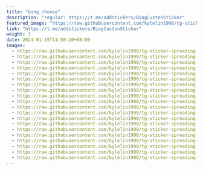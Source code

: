 ```yaml
---
title: "bing_choose"
description: "regular: https://t.me/addstickers/BingCustonSticker"
featured_image: "https://raw.githubusercontent.com/kylelin1998/tg-sticker-spreading-worldwide-images/main/img/e7ee78ba-70ac-4803-ad5d-d0e17fa3da9a.jpg"
link: "https://t.me/addstickers/BingCustonSticker"
weight: 3
date: 2024-01-15T11:50:10+08:00
images:
  - https://raw.githubusercontent.com/kylelin1998/tg-sticker-spreading-worldwide-images/main/img/e7ee78ba-70ac-4803-ad5d-d0e17fa3da9a.jpg
  - https://raw.githubusercontent.com/kylelin1998/tg-sticker-spreading-worldwide-images/main/img/90956409-cb6f-4e31-8530-7f38b7446926.jpg
  - https://raw.githubusercontent.com/kylelin1998/tg-sticker-spreading-worldwide-images/main/img/1eaf0d46-f6e0-4e08-8b46-79c7449fd6bf.jpg
  - https://raw.githubusercontent.com/kylelin1998/tg-sticker-spreading-worldwide-images/main/img/35ad9895-0b1f-43e4-99b8-55071b312d62.jpg
  - https://raw.githubusercontent.com/kylelin1998/tg-sticker-spreading-worldwide-images/main/img/8cf41439-50b3-4ee9-867e-115ba1cae8b2.jpg
  - https://raw.githubusercontent.com/kylelin1998/tg-sticker-spreading-worldwide-images/main/img/834a76b0-8d8c-4e1e-96b0-dd48a7f9c42a.jpg
  - https://raw.githubusercontent.com/kylelin1998/tg-sticker-spreading-worldwide-images/main/img/b294a4c9-1b95-4afd-944c-6d27320437c4.jpg
  - https://raw.githubusercontent.com/kylelin1998/tg-sticker-spreading-worldwide-images/main/img/231d0283-6f3c-408e-9dd8-008dc677553c.jpg
  - https://raw.githubusercontent.com/kylelin1998/tg-sticker-spreading-worldwide-images/main/img/6dafdbe6-4a84-4470-ae7b-7e6271904b62.jpg
  - https://raw.githubusercontent.com/kylelin1998/tg-sticker-spreading-worldwide-images/main/img/129c60e0-3a4f-44e0-96a6-065a1228a3be.jpg
  - https://raw.githubusercontent.com/kylelin1998/tg-sticker-spreading-worldwide-images/main/img/b54dd7c6-f870-4ffc-8043-ceadad56969d.jpg
  - https://raw.githubusercontent.com/kylelin1998/tg-sticker-spreading-worldwide-images/main/img/707becce-3bde-497b-bdb5-857b40e49963.jpg
  - https://raw.githubusercontent.com/kylelin1998/tg-sticker-spreading-worldwide-images/main/img/0aa79014-1434-4a9a-bf00-3e6d586c2f6c.jpg
  - https://raw.githubusercontent.com/kylelin1998/tg-sticker-spreading-worldwide-images/main/img/7e063388-87b6-4fa4-934e-d93a15ab1a72.jpg
  - https://raw.githubusercontent.com/kylelin1998/tg-sticker-spreading-worldwide-images/main/img/b6d8c8fc-4a34-4db6-9ebc-687d20419638.jpg
  - https://raw.githubusercontent.com/kylelin1998/tg-sticker-spreading-worldwide-images/main/img/953175fe-4a01-4fd8-9d5b-1198443f293a.jpg
  - https://raw.githubusercontent.com/kylelin1998/tg-sticker-spreading-worldwide-images/main/img/04f5b0eb-92c8-4950-96e5-45ca45686621.jpg
  - https://raw.githubusercontent.com/kylelin1998/tg-sticker-spreading-worldwide-images/main/img/737bdf40-7249-4db8-91ae-74c1361b5705.jpg
  - https://raw.githubusercontent.com/kylelin1998/tg-sticker-spreading-worldwide-images/main/img/7c70b3b6-8327-4b3e-a1e3-0b9586f9bbeb.jpg
  - https://raw.githubusercontent.com/kylelin1998/tg-sticker-spreading-worldwide-images/main/img/96701fc3-469b-4cbc-a3eb-1ab2e77c9b37.jpg
---
```

